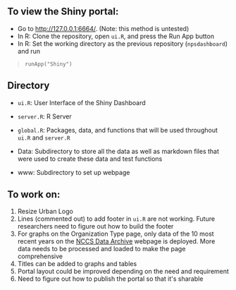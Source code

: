 ## To view the Shiny portal:
- Go to http://127.0.0.1:6664/. (Note: this method is untested)
- In R: Clone the repository, open `ui.R`, and press the Run App button 
- In R: Set the working directory as the previous repository (`npsdashboard`) and run 
> `runApp("Shiny")`


## Directory
- `ui.R`: User Interface of the Shiny Dashboard
- `server.R`: R Server 
- `global.R`: Packages, data, and functions that will be used throughout `ui.R` and `server.R`

- Data: Subdirectory to store all the data as well as markdown files that were used to create these data and test functions
- www: Subdirectory to set up webpage 

## To work on: 
1. Resize Urban Logo
2. Lines (commented out) to add footer in `ui.R` are not working. Future researchers need to figure out how to build the footer
3. For graphs on the Organization Type page, only data of the 10 most recent years on the [NCCS Data Archive](https://nccs-data.urban.org/data.php?ds=core) webpage is deployed. 
More data needs to be processed and loaded to make the page comprehensive
5. Titles can be added to graphs and tables 
6. Portal layout could be improved depending on the need and requirement
7. Need to figure out how to publish the portal so that it's sharable
